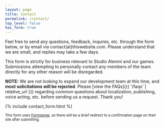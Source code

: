 ```yaml
---
layout: page
title: Contact
permalink: /contact/
top_level: false
has_form: true
---
```

Feel free to send any questions, feedback, inquires, etc. through the form below, or by email via contact(at)thiswebsite.com. Please understand that we are small, and replies may take a few days. 

This form is strictly for business relevant to Studio Alemni and our games. Submissions attempting to personally contact any members of the team directly for any other reason will be disregarded.

**NOTE:** We are not looking to expand our development team at this time, and __most solicitations will be rejected__. Please [view the FAQs]({{ '/faqs' | relative_url }}) regarding common questions about localization, publishing, voice acting, etc. before sending us a request. Thank you!

{% include contact_form.html %}

<small>This form uses <a target="_blank" href="https://formspree.io/">Formspree</a>, so there will be a brief redirect to a confirmation page on their site after submitting.</small>